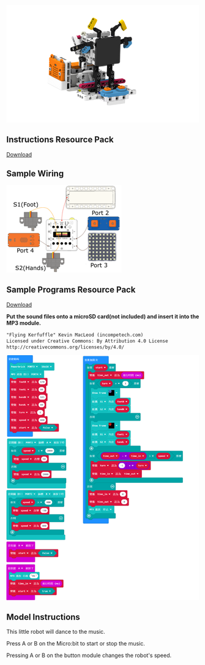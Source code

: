 ![](./instruction1/05_dancing.png)

## Instructions Resource Pack

[Download](https://bit.ly/Powerbrick10in1BuildingGuide)

## Sample Wiring

![](./instruction1/05_dancingcon.png)

## Sample Programs Resource Pack

[Download](https://bit.ly/Powerbrick10in1ModelsHex)

**Put the sound files onto a microSD card(not included) and insert it into the MP3 module.**

    "Flying Kerfuffle" Kevin MacLeod (incompetech.com)
    Licensed under Creative Commons: By Attribution 4.0 License
    http://creativecommons.org/licenses/by/4.0/

![](./instruction1/05_dancingcode.png)

## Model Instructions

This little robot will dance to the music.

Press A or B on the Micro:bit to start or stop the music.

Pressing A or B on the button module changes the robot's speed.
